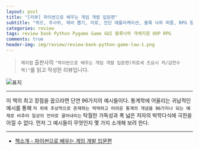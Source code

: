 ```yaml
---  
layout: post  
title: "[리뷰] 파이썬으로 배우는 게임 개발 입문편"  
subtitle: "퀴즈, 주사위, 제비 뽑기, 미로, 진단 애플리케이션, 블록 낙하 퍼즐, RPG 등을 만들며 배운다!"  
categories: review  
tags: review book Python Pygame Game GUI 블록낙하 객체지향 OOP RPG 
comments: true  
header-img: img/review/review-book-python-game-low-1.png
---  
```

  
> `제이펍` 출판사의 `"파이썬으로 배우는 게임 개발 입문편(히로세 츠요시 저/김연수 역)"`를 읽고 작성한 리뷰입니다.  

![표지](https://theorydb.github.io/assets/img/review/review-book-python-game-low-1.png)  

---

이 책의 최고 장점을 꼽으라면 단연 96가지의 예시들이다. 통계학에 어울리는 귀납적인 예시를 통해 `저 위에 추상적으로 존재하는 딱딱하고 어려운 통계의 개념을 96가지나 되는 예제로 비추어 일상의 언어로 끌어내리는` 탁월한 가독성과 폭 넓은 저자의 박학다식에 극찬을 아낄 수 없다. 먼저 그 예시들이 무엇인지 몇 가지 소개해 보려 한다.

---

* [책소개 - 파이썬으로 배우는 게임 개발 입문편](http://www.yes24.com/Product/Goods/93802364)
